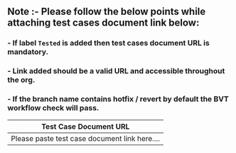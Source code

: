 ## Note :- Please follow the below points while attaching test cases document link below:

### - If label `Tested` is added then test cases document URL is mandatory.

### - Link added should be a valid URL and accessible throughout the org.

### - If the branch name contains hotfix / revert by default the BVT workflow check will pass.

| Test Case Document URL                        |
|-----------------------------------------------|
| Please paste test case document link here.... |
